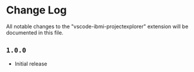 # Change Log

All notable changes to the "vscode-ibmi-projectexplorer" extension will be documented in this file.

## `1.0.0`

- Initial release